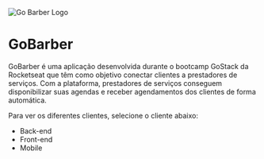 ![Go Barber Logo]('/assets/logo.svg' "GoBarber Logo")

# GoBarber
GoBarber é uma aplicação desenvolvida durante o bootcamp GoStack da Rocketseat que têm como objetivo conectar clientes a prestadores de serviços.
Com a plataforma, prestadores de serviços conseguem disponibilizar suas agendas e receber agendamentos dos clientes de forma automática. 

Para ver os diferentes clientes, selecione o cliente abaixo:

* Back-end
* Front-end
* Mobile